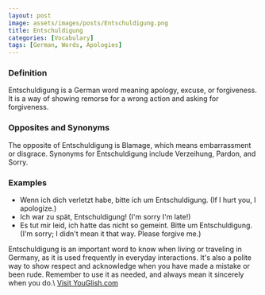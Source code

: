 ```yaml
---
layout: post
image: assets/images/posts/Entschuldigung.png
title: Entschuldigung
categories: [Vocabulary]
tags: [German, Words, Apologies]
---
```


### Definition
Entschuldigung is a German word meaning apology, excuse, or forgiveness. It is a way of showing remorse for a wrong action and asking for forgiveness.

### Opposites and Synonyms
The opposite of Entschuldigung is Blamage, which means embarrassment or disgrace. Synonyms for Entschuldigung include Verzeihung, Pardon, and Sorry.

### Examples
- Wenn ich dich verletzt habe, bitte ich um Entschuldigung. (If I hurt you, I apologize.)
- Ich war zu spät, Entschuldigung! (I'm sorry I'm late!)
- Es tut mir leid, ich hatte das nicht so gemeint. Bitte um Entschuldigung. (I'm sorry; I didn't mean it that way. Please forgive me.)

Entschuldigung is an important word to know when living or traveling in Germany, as it is used frequently in everyday interactions. It's also a polite way to show respect and acknowledge when you have made a mistake or been rude. Remember to use it as needed, and always mean it sincerely when you do.\ <a id="yg-widget-0" class="youglish-widget" data-query="Entschuldigung" data-lang="german" data-components="8412" data-auto-start="0" data-bkg-color="theme_light" data-title="How%20to%20pronounce%20Entschuldigung%20in%20German"  rel="nofollow" href="https://youglish.com">Visit YouGlish.com</a><script async src="https://youglish.com/public/emb/widget.js" charset="utf-8"></script>